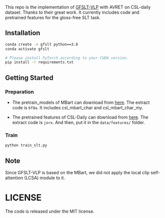 This repo is the implementation of [GFSLT-VLP](https://github.com/zhoubenjia/GFSLT-VLP) with AVRET on CSL-daily dataset. Thanks to their great work. 
It currently includes code and pretrained features for the gloss-free SLT task.

## Installation

```bash
conda create -n gfslt python==3.8
conda activate gfslt

# Please install PyTorch according to your CUDA version.
pip install -r requirements.txt
```

## Getting Started

### Preparation
* The pretrain_models of MBart can download from [here](https://pan.baidu.com/s/1BW_7l8-DMqhgxAYOp_ebDA). The extract code is `6f0a`. It includes csl_mbart_char and csl_mbart_char_my.

* The pretrained features of CSL-Daily can download from [here](https://pan.baidu.com/s/1PnOt_Tt66TdgN4mLsuzLig). The extract code is `jorx`. And then, put it in the `data/features/` folder.

### Train
```bash
python train_slt.py 
```

## Note
Since GFSLT-VLP is based on the MBart, we did not apply the local clip self-attention (LCSA) module to it.

# LICENSE
The code is released under the MIT license.